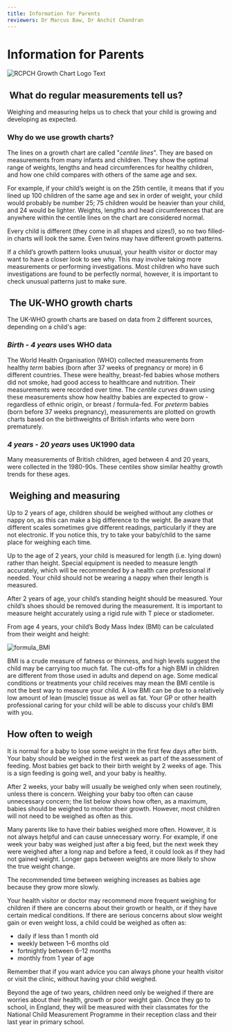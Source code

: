 ```yaml
---
title: Information for Parents
reviewers: Dr Marcus Baw, Dr Anchit Chandran
---
```


# Information for Parents

![RCPCH Growth Chart Logo Text](../_assets/_images/growthchartstitle.png)

##  What do regular measurements tell us?

Weighing and measuring helps us to check that your child is growing and developing as expected.

### Why do we use growth charts?

The lines on a growth chart are called "*centile lines*". They are based on measurements from many infants and children. They show the optimal range of weights, lengths and head circumferences for healthy children, and how one child compares with others of the same age and sex.

For example, if your child’s weight is on the 25th centile, it means that if you lined up 100 children of the same age and sex in order of weight, your child would probably be number 25; 75 children would be heavier than your child, and 24 would be lighter. Weights, lengths and head circumferences that are anywhere within the centile lines on the chart are considered normal.

Every child is different (they come in all shapes and sizes!), so no two filled-in charts will look the same. Even twins may have different growth patterns.

If a child’s growth pattern looks unusual, your health visitor or doctor may want to have a closer look to see why. This may involve taking more measurements or performing investigations. Most children who have such investigations are found to be perfectly normal, however, it is important to check unusual patterns just to make sure.

##  The UK-WHO growth charts

The UK-WHO growth charts are based on data from 2 different sources, depending on a child's age:

### *Birth - 4 years* uses WHO data

The World Health Organisation (WHO) collected measurements from healthy *term* babies (born after 37 weeks of pregnancy or more) in 6 different countries. These were healthy, breast-fed babies whose mothers did not smoke, had good access to healthcare and nutrition. Their measurements were recorded over time. The *centile curves* drawn using these measurements show how healthy babies are expected to grow - regardless of ethnic origin, or breast / formula-fed. For *preterm* babies (born before 37 weeks pregnancy), measurements are plotted on growth charts based on the birthweights of British infants who were born prematurely.

### *4 years - 20 years* uses UK1990 data

Many measurements of British children, aged between 4 and 20 years, were collected in the 1980-90s. These centiles show similar healthy growth trends for these ages.

##  Weighing and measuring

Up to 2 years of age, children should be weighed without any clothes or nappy on, as this can make a big difference to the weight. Be aware that different scales sometimes give different readings, particularly if they are not electronic. If you notice this, try to take your baby/child to the same place for weighing each time.

Up to the age of 2 years, your child is measured for length (i.e. lying down) rather than height. Special equipment is needed to measure length accurately, which will be recommended by a health care professional if needed. Your child should not be wearing a nappy when their length is measured.

After 2 years of age, your child’s standing height should be measured. Your child’s shoes should be removed during the measurement. It is important to measure height accurately using a rigid rule with T piece or stadiometer.

From age 4 years, your child’s Body Mass Index (BMI) can be calculated from their weight and height:

![formula_BMI](https://latex.codecogs.com/svg.image?BMI&space;=&space;weight/height^2)

BMI is a crude measure of fatness or thinness, and high levels suggest the child may be carrying too much fat. The cut-offs for a high BMI in children are different from those used in adults and depend on age. Some medical conditions or treatments your child receives may mean the BMI centile is not the best way to measure your child. A low BMI can be due to a relatively low amount of lean (muscle) tissue as well as fat. Your GP or other health professional caring for your child will be able to discuss your child’s BMI with you.

## How often to weigh

It is normal for a baby to lose some weight in the first few days after birth. Your baby should be weighed in the first week as part of the assessment of feeding. Most babies get back to their birth weight by 2 weeks of age. This is a sign feeding is going well, and your baby is healthy.

After 2 weeks, your baby will usually be weighed only when seen routinely, unless there is concern. Weighing your baby too often can cause unnecessary concern; the list below shows how often, as a maximum, babies should be weighed to monitor their growth. However, most children will not need to be weighed as often as this.

Many parents like to have their babies weighed more often. However, it is not always helpful and can cause unnecessary worry. For example, if one week your baby was weighed just after a big feed, but the next week they were weighed after a long nap and before a feed, it could look as if they had not gained weight. Longer gaps between weights are more likely to show the true weight change.

The recommended time between weighing increases as babies age because they grow more slowly.

Your health visitor or doctor may recommend more frequent weighing for children if there are concerns about their growth or health, or if they have certain medical conditions. If there are serious concerns about slow weight gain or even weight loss, a child could be weighed as often as:

- daily if less than 1 month old
- weekly between 1–6 months old
- fortnightly between 6–12 months
- monthly from 1 year of age

Remember that if you want advice you can always phone your health visitor or visit the clinic, without having your child weighed.

Beyond the age of two years, children need only be weighed if there are worries about their health, growth or poor weight gain. Once they go to school, in England, they will be measured with their classmates for the National Child Measurement Programme in their reception class and their last year in primary school.

